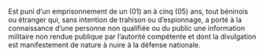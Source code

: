 Est puni d’un emprisonnement de un (01) an à cinq (05) ans, tout béninois ou étranger qui, sans intention de trahison ou d’espionnage, a porté à la connaissance d’une personne non qualifiée ou du public une information militaire non rendue publique par l’autorité compétente et dont la divulgation est manifestement de nature à nuire à la défense nationale.